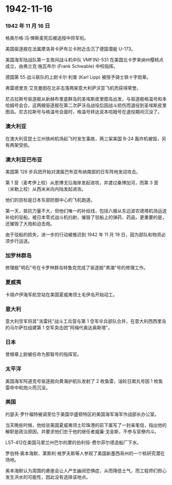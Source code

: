# 1942-11-16

### 1942 年 11 月 16 日

格奥尔格·冯·俾斯麦死后被追授中将军衔。

美国驱逐舰在法属摩洛哥卡萨布兰卡附近击沉了德国潜艇 U-173。

美国海军陆战队第一支夜间战斗机中队 VMF(N)-531
在美国北卡罗来纳州樱桃点成立，由弗兰克·施瓦布尔 (Frank Schwable)
中校指挥。

德国第 55 战斗联队的上尉卡尔·利普 (Karl Lipp) 被授予骑士铁十字勋章。

弗雷德里克·艾克曼因在北非击落两架意大利萨沃亚飞机而获得荣誉。

尼古拉斯号驱逐舰从新赫布里底群岛的圣埃斯皮里图岛出发，与驱逐舰格温号和本哈姆号会合，这两艘驱逐舰在第二次萨沃岛战役后因战斗损伤而退役到圣埃斯皮里图岛。尼古拉斯号与格温号会面时，格温号转达说本哈姆号在退役期间沉没了。

### 澳大利亚

在澳大利亚昆士兰州铁岭机场起飞时发生事故，两三架美国 B-24
轰炸机被毁，另有两架受损。

### 澳大利亚巴布亚

美国第 128 步兵团开始对澳属巴布亚布纳南部的日军阵地发动攻击。

第 1 营（麦考伊上校）从恩博戈沿海岸发起进攻，并渡过桑博加河，而第 3
营（米勒上校）从西米米向内陆发起进攻。

他们的目标是日本东部防御中心的飞机跑道。

第一天，抵抗力量不大，但他们唯一的补给线，包括六艘从东边波农德塔机场运送补给的驳船，被日本零式战斗机扫射，摧毁了驳船上的弹药、药品，更重要的是，还摧毁了大炮和迫击炮。

由于驳船的损失，进一步的行动被推迟到 1942 年 11 月 19
日，因为部队和物资必须步行运送。

### 加罗林群岛

修理舰"明石"号在卡罗林群岛特鲁克完成了驱逐舰"黑潮"号的修理工作。

### 夏威夷

卡胡卢伊海军航空站在美国夏威夷领土毛伊岛开始动工。

### 意大利

意大利空军将其"洛雷托"战斗工兵营与第 1
空军伞兵部队合并，在意大利西西里岛的马尔萨拉组建第 1
空军突击团"阿梅代奥达奥斯塔"。

### 日本

曾根章上尉被任命为那智号的指挥官。

### 太平洋

美国海军阿道克号驱逐舰向黄海护航队发射了 2 枚鱼雷，油轮日南丸号因 1
枚鱼雷命中和炮火而沉没。

### 美国

约瑟夫·罗什福特被调至位于美国华盛顿特区的美国海军海军作战部长办公室。

当天晚些时候，他给驻美国夏威夷领土珍珠港的前下属写了一封亲笔信，指出他的解职是政治原因，并要求他们忠于他的继任者威廉·戈金斯，不参与官僚内斗。

LST-412在美国马里兰州巴尔的摩的伯利恒-费尔菲尔德造船厂下水。

罗伯特·奥本海默、莱斯利·格罗夫斯等人参观了美国新墨西哥州的一个核研究潜在场地。

奥本海默认为周围的悬崖会让人产生幽闭恐惧症，从而降低士气，而工程师们担心发生洪水的可能性，因此没有选择该地点。